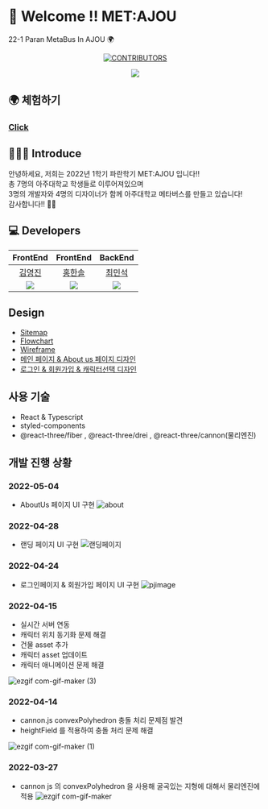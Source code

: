 
# 🤗 Welcome !! MET:AJOU

22-1 Paran MetaBus In AJOU 🌍

<div align=center>

[![CONTRIBUTORS](https://img.shields.io/badge/contributors-8-green.svg?style=flat-square)](https://github.com/AJOU-BEGINNER/P-1)

<a href="https://github.com/MET-AJOU/MET-AJOU/graphs/contributors">
  <img src="https://contrib.rocks/image?repo=MET-AJOU/MET-AJOU" />
</a>

</div>

##  🌍 체험하기
### [Click](http://www.metajou.kro.kr/)


## 🧑🏻‍💻 Introduce

안녕하세요, 저희는 2022년 1학기 파란학기 MET:AJOU 입니다!! <br/>
총 7명의 아주대학교 학생들로 이루어져있으며 <br/>
3명의 개발자와 4명의 디자이너가 함께 아주대학교 메타버스를 만들고 있습니다! <br/>
감사합니다!! 🙇🏻 <br/>

## 💻 Developers 

| FrontEnd   | FrontEnd | BackEnd  |
| :------: | :------: | :------: |
| [김영진](https://github.com/jin-Pro) | [홍한솔](https://github.com/Noelsky-code) | [최민석](https://github.com/MinShiGee) |
| <img src="https://github.com/jin-Pro.png" /> |<img src="https://github.com/Noelsky-code.png" /> | <img src="https://github.com/MinShiGee.png" /> | 


## Design 

- [Sitemap](https://www.figma.com/file/rRgoGRknJ6BySxUvKvRtV7/Jouniverse_Sitemap) 
- [Flowchart](https://www.figma.com/file/mK6e61UFKqispZScvYijFy/jouniverse_wireframe?node-id=0%3A1) 
- [Wireframe](https://www.figma.com/file/TNN7DsdqZFS0hmTOYzeN6Z/Simple-Virtual-reality-Landing-Page-(Community)?node-id=0%3A1)
- [메인 페이지 & About us 페이지 디자인](https://www.figma.com/file/9X7cIVaYVS0R9ln1MvMmy8/MET%3AAJOU-%EC%B5%9C%EC%A2%85%EB%B2%84%EC%A0%84?node-id=114%3A94)
- [로그인 & 회원가입 & 캐릭터선택 디자인](https://www.figma.com/file/9X7cIVaYVS0R9ln1MvMmy8/MET%3AAJOU-%EC%B5%9C%EC%A2%85%EB%B2%84%EC%A0%84?node-id=527%3A33)


## 사용 기술 
- React & Typescript 
- styled-components
- @react-three/fiber , @react-three/drei , @react-three/cannon(물리엔진)
 
 
## 개발 진행 상황

### 2022-05-04 
- AboutUs 페이지 UI 구현
![about](https://user-images.githubusercontent.com/66724340/166949308-b38ded2a-f689-4374-b4cf-6b8b0769117b.PNG)


### 2022-04-28
- 랜딩 페이지 UI 구현 
![랜딩페이지](https://user-images.githubusercontent.com/66724340/165566913-d13d15f9-6e36-4554-82ca-36f5823c1010.PNG)

### 2022-04-24
- 로그인페이지 & 회원가입 페이지 UI 구현
![pjimage](https://user-images.githubusercontent.com/66724340/165261222-1439041d-19dd-46fb-9b0e-0c09fb27f9a9.jpg)


### 2022-04-15 
- 실시간 서버 연동
- 캐릭터 위치 동기화 문제 해결 
- 건물 asset 추가
- 캐릭터 asset 업데이트
- 캐릭터 애니메이션 문제 해결 

![ezgif com-gif-maker (3)](https://user-images.githubusercontent.com/66724340/165255284-978a2d67-13e6-46c4-8e44-3d6f08aa95ed.gif)


### 2022-04-14 
- cannon.js convexPolyhedron 충돌 처리 문제점 발견 
- heightField 를 적용하여 충돌 처리 문제 해결 

![ezgif com-gif-maker (1)](https://user-images.githubusercontent.com/66724340/163387458-e0da09f5-da58-42bc-b2d4-468d944ddd30.gif)

### 2022-03-27
- cannon js 의 convexPolyhedron 을 사용해 굴곡있는 지형에 대해서 물리엔진에 적용 
![ezgif com-gif-maker](https://user-images.githubusercontent.com/66724340/160528987-ca928694-ee25-43fb-88ee-1ae4f25dbe75.gif)



